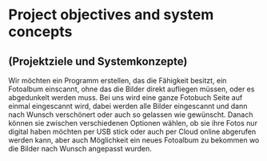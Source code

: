 # Project objectives and system concepts
## (Projektziele und Systemkonzepte)

Wir möchten ein Programm erstellen, das die Fähigkeit besitzt, ein Fotoalbum einscannt, ohne das die Bilder direkt aufliegen müssen, 
oder es abgedunkelt werden muss. Bei uns wird eine ganze Fotobuch Seite auf einmal eingescannt wird, dabei werden alle Bilder 
eingescannt und dann nach Wunsch verschönert oder auch so gelassen wie gewünscht. Danach können sie zwischen verschiedenen Optionen wählen, 
ob sie ihre Fotos nur digital haben möchten per USB stick oder auch per Cloud online abgerufen werden kann, 
aber auch Möglichkeit ein neues Fotoalbum zu bekommen wo die Bilder nach Wunsch angepasst wurden.
